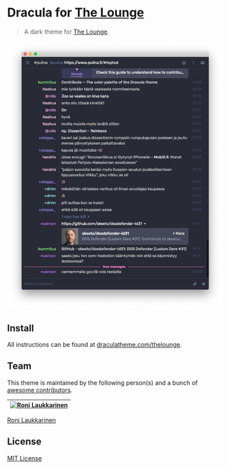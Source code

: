 # Dracula for [The Lounge](https://github.com/thelounge/thelounge)

> A dark theme for [The Lounge](https://github.com/thelounge/thelounge).

![Screenshot](./screenshot.png)

## Install

All instructions can be found at [draculatheme.com/thelounge](https://draculatheme.com/thelounge).

## Team

This theme is maintained by the following person(s) and a bunch of [awesome contributors](https://github.com/dracula/thelounge/graphs/contributors).

[![Roni Laukkarinen](https://avatars2.githubusercontent.com/u/1534150?s=70&u=fe1625aee7efcd85a64ddabfe4e415151c6be55d&v=4)](https://github.com/ronilaukkarinen) |
--- |
[Roni Laukkarinen](https://github.com/ronilaukkarinen)

## License

[MIT License](./LICENSE)
